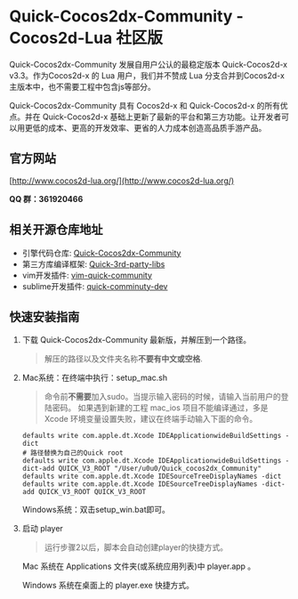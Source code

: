 # Quick-Cocos2dx-Community - Cocos2d-Lua 社区版

Quick-Cocos2dx-Community 发展自用户公认的最稳定版本 Quick-Cocos2d-x v3.3。作为Cocos2d-x 的 Lua 用户，我们并不赞成 Lua 分支合并到Cocos2d-x主版本中，也不需要工程中包含js等部分。

Quick-Cocos2dx-Community 具有 Cocos2d-x 和 Quick-Cocos2d-x 的所有优点。并在 Quick-Cocos2d-x 基础上更新了最新的平台和第三方功能。让开发者可以用更低的成本、更高的开发效率、更省的人力成本创造高品质手游产品。

## 官方网站

[http://www.cocos2d-lua.org/](http://www.cocos2d-lua.org/)

**QQ 群：361920466**

## 相关开源仓库地址

* 引擎代码仓库: [Quick-Cocos2dx-Community](https://github.com/u0u0/Quick-Cocos2dx-Community)
* 第三方库编译框架: [Quick-3rd-party-libs](https://github.com/u0u0/Quick-3rd-party-libs)
* vim开发插件: [vim-quick-community](https://github.com/u0u0/vim-quick-community)
* sublime开发插件: [quick-comminuty-dev](https://github.com/u0u0/quick-comminuty-dev)

## 快速安装指南

1. 下载 Quick-Cocos2dx-Community 最新版，并解压到一个路径。

	> 解压的路径以及文件夹名称**不要有中文或空格**.

2. Mac系统：在终端中执行：setup_mac.sh
	> 命令前**不需要**加入sudo。当提示输入密码的时候，请输入当前用户的登陆密码。 如果遇到新建的工程 mac_ios 项目不能编译通过，多是 Xcode 环境变量设置失败，建议在终端手动输入下面的命令。

	```
    defaults write com.apple.dt.Xcode IDEApplicationwideBuildSettings -dict
	# 路径替换为自己的Quick root
	defaults write com.apple.dt.Xcode IDEApplicationwideBuildSettings -dict-add QUICK_V3_ROOT "/User/u0u0/Quick_cocos2dx_Community"
	defaults write com.apple.dt.Xcode IDESourceTreeDisplayNames -dict
	defaults write com.apple.dt.Xcode IDESourceTreeDisplayNames -dict-add QUICK_V3_ROOT QUICK_V3_ROOT
    ```

	Windows系统：双击setup_win.bat即可。

3. 启动 player

	> 运行步骤2以后，脚本会自动创建player的快捷方式。

	Mac 系统在 Applications 文件夹(或系统应用列表)中 player.app 。

	Windows 系统在桌面上的 player.exe 快捷方式。